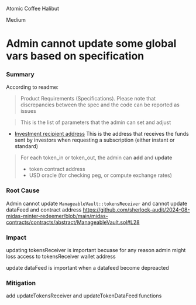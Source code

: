 Atomic Coffee Halibut

Medium

# Admin cannot update some global vars based on specification

### Summary

According to readme:
> Product Requirements (Specifications). Please note that discrepancies between the spec and the code can be reported as issues

> This is the list of parameters that the admin can set and adjust
- <ins>Investment recipient address</ins>
	This is the address that receives the funds sent by investors when requesting a subscription (either instant or standard)
    
>  For each token_in or token_out, the admin can **add** and **update**
>  - token contract address
> - USD oracle (for checking peg, or compute exchange rates)



### Root Cause

Admin cannot update `ManageableVault::tokensReceiver` and cannot update dataFeed and contract address
https://github.com/sherlock-audit/2024-08-midas-minter-redeemer/blob/main/midas-contracts/contracts/abstract/ManageableVault.sol#L28


### Impact

updating tokensReceiver is important becuase for any reason admin might loss access to tokensReceiver wallet address

update dataFeed is important when a datafeed become depreacted


### Mitigation

add updateTokensReceiver and updateTokenDataFeed functions